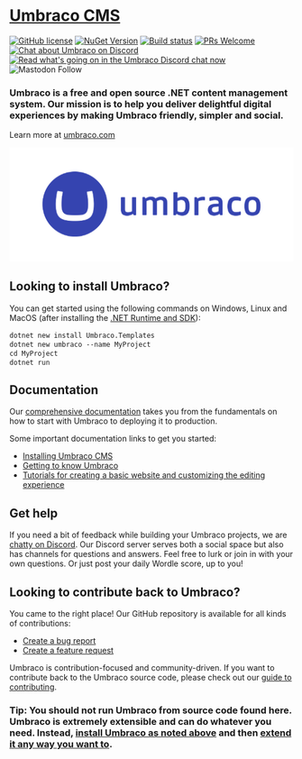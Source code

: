 # [Umbraco CMS](https://umbraco.com)

[![GitHub license](https://img.shields.io/badge/license-MIT-blue.svg)](../LICENSE.md) 
[![NuGet Version](https://img.shields.io/nuget/v/Umbraco.Cms)](https://www.nuget.org/packages/Umbraco.Cms)
[![Build status](https://img.shields.io/azure-devops/build/umbraco/Umbraco%2520Cms/301?logo=azurepipelines&label=Azure%20Pipelines)](https://umbraco.visualstudio.com/Umbraco%20Cms/_build?definitionId=301) 
[![PRs Welcome](https://img.shields.io/badge/PRs-welcome-brightgreen.svg)](CONTRIBUTING.md) 
[![Chat about Umbraco on Discord](https://img.shields.io/discord/869656431308189746?logo=discord&logoColor=fff)](https://discord.gg/umbraco) 
[![Read what's going on in the Umbraco Discord chat now](https://img.shields.io/badge/read-discord-blue)](https://discord-chats.umbraco.com)
![Mastodon Follow](https://img.shields.io/mastodon/follow/110661369750014952?domain=https%3A%2F%2Fumbracocommunity.social)


### Umbraco is a free and open source .NET content management system. Our mission is to help you deliver delightful digital experiences by making Umbraco friendly, simpler and social. 

Learn more at [umbraco.com](https://umbraco.com)

<p align="center">
    <img src="img/logo.png" alt="Umbraco Logo" />
</p>

## <a name="install"></a>Looking to install Umbraco?

You can get started using the following commands on Windows, Linux and MacOS (after installing the [.NET Runtime and SDK](https://docs.umbraco.com/umbraco-cms/fundamentals/setup/requirements)):

```
dotnet new install Umbraco.Templates
dotnet new umbraco --name MyProject
cd MyProject
dotnet run
```

## Documentation

Our [comprehensive documentation](https://docs.umbraco.com/umbraco-cms) takes you from the fundamentals on how to start with Umbraco to deploying it to production.

Some important documentation links to get you started: 

- [Installing Umbraco CMS](https://docs.umbraco.com/umbraco-cms/fundamentals/setup/install)
- [Getting to know Umbraco](https://docs.umbraco.com/umbraco-cms/fundamentals/get-to-know-umbraco)
- [Tutorials for creating a basic website and customizing the editing experience](https://docs.umbraco.com/umbraco-cms/tutorials/overview)

## Get help

If you need a bit of feedback while building your Umbraco projects, we are [chatty on Discord](https://discord.umbraco.com). Our Discord server serves both a social space but also has channels for questions and answers. Feel free to lurk or join in with your own questions. Or just post your daily Wordle score, up to you!

## Looking to contribute back to Umbraco?

You came to the right place! Our GitHub repository is available for all kinds of contributions:

- [Create a bug report](https://github.com/umbraco/Umbraco-CMS/issues)
- [Create a feature request](https://github.com/umbraco/Umbraco-CMS/discussions)

Umbraco is contribution-focused and community-driven. If you want to contribute back to the Umbraco source code, please check out our [guide to contributing](CONTRIBUTING.md).

### Tip: You should not run Umbraco from source code found here. Umbraco is extremely extensible and can do whatever you need. Instead, [install Umbraco as noted above](#looking-to-install-umbraco) and then [extend it any way you want to](https://docs.umbraco.com/umbraco-cms/extending/).
